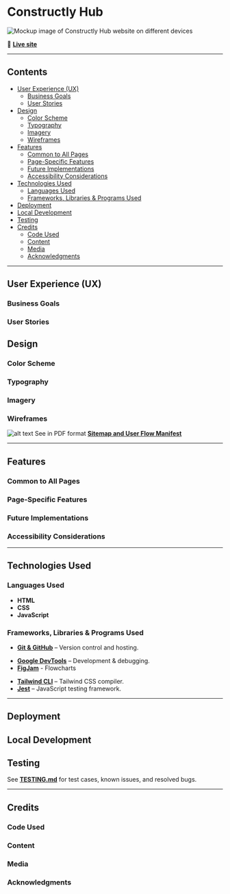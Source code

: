 # Constructly Hub

![Mockup image of Constructly Hub website on different devices]()

🔗 [**Live site**]()

---

## Contents

- [User Experience (UX)](#user-experience-ux)
  - [Business Goals](#business-goals)
  - [User Stories](#user-stories)
- [Design](#design)
  - [Color Scheme](#color-scheme)
  - [Typography](#typography)
  - [Imagery](#imagery)
  - [Wireframes](#wireframes)
- [Features](#features)
  - [Common to All Pages](#common-to-all-pages)
  - [Page-Specific Features](#page-specific-features)
  - [Future Implementations](#future-implementations)
  - [Accessibility Considerations](#accessibility-considerations)
- [Technologies Used](#technologies-used)
  - [Languages Used](#languages-used)
  - [Frameworks, Libraries & Programs Used](#frameworks-libraries--programs-used)
- [Deployment](#deployment)
- [Local Development](#local-development)
- [Testing](#testing)
- [Credits](#credits)
  - [Code Used](#code-used)
  - [Content](#content)
  - [Media](#media)
  - [Acknowledgments](#acknowledgments)

---

## User Experience (UX)

### Business Goals

### User Stories

## Design

### Color Scheme

### Typography

### Imagery

### Wireframes

![alt text](assets/documentation/flowcharts/logic/constructly-hub.jpg "Sitemap and User Flow Manifest")
See in PDF format **[Sitemap and User Flow Manifest](assets/documentation/flowcharts/logic/constructly-hub.pdf)**

---

## Features

### Common to All Pages

### Page-Specific Features

<!-- **404 Page** -->
<!-- **401 Page** -->
<!-- **503 Page** -->

### Future Implementations

### Accessibility Considerations

<!-- - Semantic HTML: Meaningful HTML tags are used to ensure proper document structure for assistive technologies. -->
<!-- - Descriptive Alt Attributes: All images include descriptive alt attributes for screen reader users. -->
<!-- - Radio buttons are wrapped in fieldset with legend name. -->
<!-- - Color Contrast: Colors were selected to ensure sufficient contrast for readability. -->

---

## Technologies Used

### Languages Used

- **HTML**
- **CSS**
- **JavaScript**

### Frameworks, Libraries & Programs Used

- **[Git & GitHub](https://github.com/)** – Version control and hosting.
<!-- - **[Google Fonts](https://fonts.google.com/)** – Typography. -->
- **[Google DevTools](https://developer.chrome.com/docs/devtools/)** – Development & debugging.
- **[FigJam](https://www.figma.com/figjam/)** - Flowcharts
<!-- - **[Font Awesome](https://fontawesome.com/)** – Icons via CDN. -->
<!-- - **[FreeConvert](https://www.freeconvert.com/)** – Video compression. -->
<!-- - **[Favicon.io](https://favicon.io/)** – Favicon generation. -->
<!-- - **[TinyPNG](https://tinypng.com/)** – Image optimization. -->
<!-- - **[Polypane](https://polypane.app/)** – Responsive device previews. -->
<!-- - **[Autoprefixer](https://autoprefixer.github.io/)** – Vendor prefixes for CSS. -->
<!-- - **[ColorSpace](https://mycolor.space/)** – Palette generation. -->
<!-- - **[HTML Validator](https://validator.w3.org/)** – Markup Validation Service. -->
<!-- - **[CSS Validator](https://jigsaw.w3.org/css-validator/)** – CSS Validation Service. -->
<!-- - **[WAVE](https://wave.webaim.org/)** – Web Accessibility Evaluation Tools. -->
<!-- - **[JSLint](https://www.jslint.com/)** – JavaScript validation. -->
<!-- - **[JSHint](https://jshint.com/)** – JavaScript validation. -->
- **[Tailwind CLI](https://tailwindcss.com/docs/installation/tailwind-cli)** – Tailwind CSS compiler.
- **[Jest](https://jestjs.io/)** – JavaScript testing framework.
<!-- - **[Custom JS Lint API](https://luckyfrappe.github.io/jsapi/)** – JavaScript validation. -->
<!-- - **[ChatGPT (OpenAI)](https://chat.openai.com/)** & **[Gemini (Google)](https://gemini.google.com/)** – Used for generating service descriptions, debugging support, exploring different approaches, and clarifying code concepts during development. -->

---

## Deployment

## Local Development

## Testing

See **[TESTING.md](TESTING.md)** for test cases, known issues, and resolved bugs.

---

## Credits

### Code Used

### Content

### Media

### Acknowledgments
